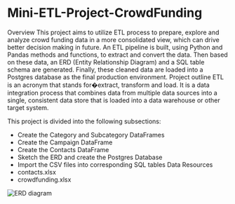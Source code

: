 # Mini-ETL-Project-CrowdFunding
Overview
This project aims to utilize ETL process to prepare, explore and analyze crowd funding data in a more consolidated view, which can drive better decision making in future.
An ETL pipeline is built, using Python and Pandas methods and functions, to extract and convert the data. Then based on these data, an ERD (Entity Relationship Diagram) and a SQL table schema are generated. Finally, these cleaned data are loaded into a Postgres database as the final production environment.
Project outline
ETL is an acronym that stands for�extract, transform and load. It is a data integration process that combines data from multiple data sources into a single, consistent data store that is loaded into a data warehouse or other target system. 

This project is divided into the following subsections:
* Create the Category and Subcategory DataFrames
* Create the Campaign DataFrame
* Create the Contacts DataFrame
* Sketch the ERD and create the Postgres Database
* Import the CSV files into corresponding SQL tables
Data Resources
* contacts.xlsx
* crowdfunding.xlsx

![ERD diagram](https://github.com/wei3chen2/Mini-ETL-Project-/blob/main/ERD%20diagram%20(2).png)

